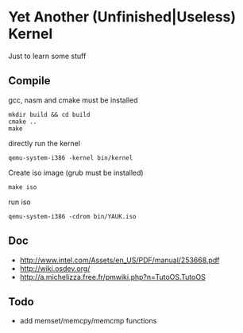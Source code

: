 # Yet Another (Unfinished|Useless) Kernel

Just to learn some stuff

## Compile

gcc, nasm and cmake must be installed
```
mkdir build && cd build
cmake ..
make
```

directly run the kernel
```
qemu-system-i386 -kernel bin/kernel
```

Create iso image (grub must be installed)
```
make iso
```

run iso
```
qemu-system-i386 -cdrom bin/YAUK.iso
```


## Doc

- http://www.intel.com/Assets/en_US/PDF/manual/253668.pdf
- http://wiki.osdev.org/
- http://a.michelizza.free.fr/pmwiki.php?n=TutoOS.TutoOS

## Todo
- add memset/memcpy/memcmp functions
